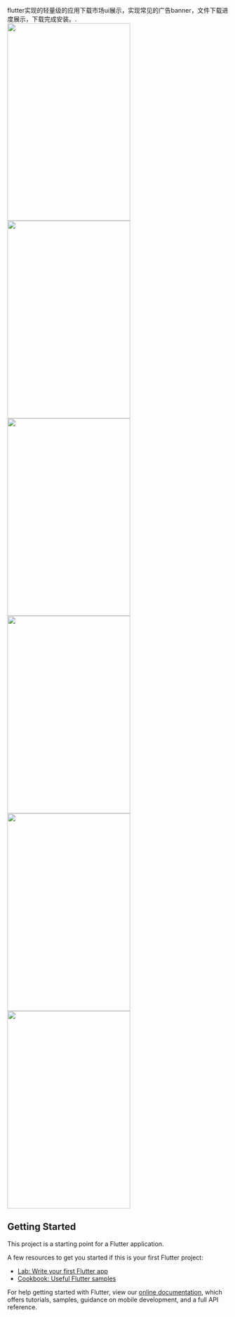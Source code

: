 
flutter实现的轻量级的应用下载市场ui展示，实现常见的广告banner，文件下载进度展示，下载完成安装。.<br>
<img src="https://github.com/lanhuzi9999/FlutterAppMarket/blob/master/images/Screenshot07.jpg" width="280" height="450" />
<img src="https://github.com/lanhuzi9999/FlutterAppMarket/blob/master/images/Screenshot01.jpg" width="280" height="450" />
<img src="https://github.com/lanhuzi9999/FlutterAppMarket/blob/master/images/Screenshot02.jpg" width="280" height="450" /><br>
<img src="https://github.com/lanhuzi9999/FlutterAppMarket/blob/master/images/Screenshot03.jpg" width="280" height="450" />
<img src="https://github.com/lanhuzi9999/FlutterAppMarket/blob/master/images/Screenshot04.jpg" width="280" height="450" />
<img src="https://github.com/lanhuzi9999/FlutterAppMarket/blob/master/images/Screenshot05.jpg" width="280" height="450" />
## Getting Started

This project is a starting point for a Flutter application.

A few resources to get you started if this is your first Flutter project:

- [Lab: Write your first Flutter app](https://flutter.dev/docs/get-started/codelab)
- [Cookbook: Useful Flutter samples](https://flutter.dev/docs/cookbook)

For help getting started with Flutter, view our 
[online documentation](https://flutter.dev/docs), which offers tutorials, 
samples, guidance on mobile development, and a full API reference.
